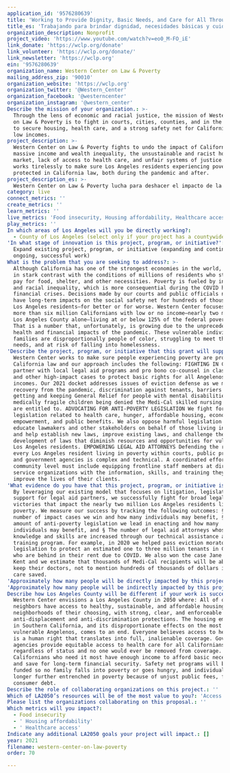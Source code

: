 ```yaml
---
application_id: '9576280639'
title: 'Working to Provide Dignity, Basic Needs, and Care for All Through the Law'
title_es: 'Trabajando para brindar dignidad, necesidades básicas y cuidado para todos a través de la ley'
organization_description: Nonprofit
project_video: 'https://www.youtube.com/watch?v=eo0_M-FO_iE'
link_donate: 'https://wclp.org/donate'
link_volunteer: 'https://wclp.org/donate/'
link_newsletter: 'https://wclp.org'
ein: '9576280639'
organization_name: Western Center on Law & Poverty
mailing_address_zip: '90010'
organization_website: 'https://wclp.org'
organization_twitter: '@Western_Center'
organization_facebook: '@westerncenter'
organization_instagram: '@western_center'
Describe the mission of your organization.: >-
  Through the lens of economic and racial justice, the mission of Western Center
  on Law & Poverty is to fight in courts, cities, counties, and in the Capitol
  to secure housing, health care, and a strong safety net for Californians with
  low incomes.
project_description: >-
  Western Center on Law & Poverty fights to undo the impact of California’s
  massive income and wealth inequality, the unsustainable and racist housing
  market, lack of access to health care, and unfair systems of justice. Our team
  works tirelessly to make sure Los Angeles residents experiencing poverty are
  protected in California law, both during the pandemic and after.
project_description_es: >-
  Western Center on Law & Poverty lucha para deshacer el impacto de la enorme desigualdad de ingresos y riqueza de California, el mercado inmobiliario insostenible y racista, la falta de acceso a la atención médica y los sistemas de justicia injustos. Nuestro equipo trabaja incansablemente para asegurarse de que los residentes de Los Ángeles en situación de pobreza estén protegidos por la ley de California, tanto durante la pandemia como después.
category: live
connect_metrics: ''
create_metrics: ''
learn_metrics: ''
live_metrics: 'Food insecurity, Housing affordability, Healthcare access'
play_metrics: ''
In which areas of Los Angeles will you be directly working?:
  - County of Los Angeles (select only if your project has a countywide benefit)
'In what stage of innovation is this project, program, or initiative?': >-
  Expand existing project, program, or initiative (expanding and continuing
  ongoing, successful work)
What is the problem that you are seeking to address?: >-
  Although California has one of the strongest economies in the world, it stands
  in stark contrast with the conditions of millions of residents who struggle to
  pay for food, shelter, and other necessities. Poverty is fueled by inequity
  and racial inequality, which is more consequential during the COVID health and
  financial crises. Decisions made by our courts and public officials now will
  have long-term impacts on the social safety net for hundreds of thousands of
  Los Angeles residents—for better or for worse. Western Center focuses on the
  more than six million Californians with low or no income—nearly two million in
  Los Angeles County alone—living at or below 125% of the federal poverty level.
  That is a number that, unfortunately, is growing due to the unprecedented
  health and financial impacts of the pandemic. These vulnerable individuals and
  families are disproportionally people of color, struggling to meet their basic
  needs, and at risk of falling into homelessness.
'Describe the project, program, or initiative that this grant will support to address the problem identified.': >-
  Western Center works to make sure people experiencing poverty are protected in
  California law and our approach includes the following: FIGHTING IN COURT We
  partner with local legal aid programs and pro bono co-counsel in class action
  and other high-impact cases to protect basic rights for all Angelenos with low
  incomes. Our 2021 docket addresses issues of eviction defense as we move into
  recovery from the pandemic, discrimination against tenants, barriers to
  getting and keeping General Relief for people with mental disabilities, and
  medically fragile children being denied the Medi-Cal skilled nursing care they
  are entitled to. ADVOCATING FOR ANTI-POVERTY LEGISLATION We fight for
  legislation related to health care, hunger, affordable housing, economic
  empowerment, and public benefits. We also oppose harmful legislation and
  educate lawmakers and other stakeholders on behalf of those living in poverty,
  and help establish new laws, improve existing laws, and challenge the
  development of laws that diminish resources and opportunities for vulnerable
  Los Angeles residents. EMPOWERING LEGAL AID ATTORNEYS Defending the rights of
  every Los Angeles resident living in poverty within courts, public programs,
  and government agencies is complex and technical. A coordinated effort at the
  community level must include equipping frontline staff members at direct legal
  service organizations with the information, skills, and training they need to
  improve the lives of their clients.
'What evidence do you have that this project, program, or initiative is or will be successful, and how will you define and measure success?': >-
  By leveraging our existing model that focuses on litigation, legislation, and
  support for legal aid partners, we successfully fight for broad legal
  victories that impact the nearly two million Los Angeles residents living in
  poverty. We measure our success by tracking the following outcomes: § The
  number of impact cases we win and how many individuals may benefit, § The
  amount of anti-poverty legislation we lead in enacting and how many
  individuals may benefit, and § The number of legal aid attorneys whose legal
  knowledge and skills are increased through our technical assistance and
  training program. For example, in 2020 we helped pass eviction moratorium
  legislation to protect an estimated one to three million tenants in California
  who are behind in their rent due to COVID. We also won the case Jane H. v.
  Kent and we estimate that thousands of Medi-Cal recipients will be able to
  keep their doctors, not to mention hundreds of thousands of dollars in medical
  care saved.
'Approximately how many people will be directly impacted by this project, program, or initiative?': '1,777,000'
'Approximately how many people will be indirectly impacted by this project, program, or initiative?': '1,777,000'
Describe how Los Angeles County will be different if your work is successful.: >-
  Western Center envisions a Los Angeles County in 2050 where: All of our
  neighbors have access to healthy, sustainable, and affordable housing in
  neighborhoods of their choosing, with strong, clear, and enforceable
  anti-displacement and anti-discrimination protections. The housing emergency
  in Southern California, and its disproportionate effects on the most
  vulnerable Angelenos, comes to an end. Everyone believes access to health care
  is a human right that translates into full, inalienable coverage. Government
  agencies provide equitable access to health care for all Californians,
  regardless of status and no one would ever be removed from coverage.
  Californians who need it most have enough income to afford basic necessities
  and save for long-term financial security. Safety net programs will be fully
  funded so no family falls into poverty or goes hungry, and individuals are no
  longer further entrenched in poverty because of unjust public fees, fines, or
  consumer debt.
Describe the role of collaborating organizations on this project.: ''
Which of LA2050’s resources will be of the most value to you?: 'Access to the LA2050 community,Hosting virtual events or gatherings'
Please list the organizations collaborating on this proposal.: ''
Which metrics will you impact?:
  - Food insecurity
  - ' Housing affordability'
  - ' Healthcare access'
Indicate any additional LA2050 goals your project will impact.: []
year: 2021
filename: western-center-on-law-poverty
order: 70

---
```

